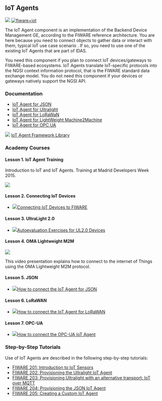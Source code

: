 <hr class="iotagents" style="display:none"/>
<h2>IoT Agents</h2>

[![](https://nexus.lab.fiware.org/repository/raw/public/badges/chapters/iot-agents.svg)](https://github.com/FIWARE/catalogue/blob/master/iot-agents/README.md)
[![fiware+iot](https://nexus.lab.fiware.org/repository/raw/public/badges/stackoverflow/iot-agents.svg)](https://stackoverflow.com/questions/tagged/fiware+iot)

The IoT Agent component is an implementation of the Backend Device Management GE, according to the FIWARE reference
architecture. You are here because you need to connect objects to gather data or interact with them, typical IoT use
case scenario . If so, you need to use one of the existing IoT Agents that are part of IDAS.

You need this component if you plan to connect IoT devices/gateways to FIWARE-based ecosystems. IoT Agents translate
IoT-specific protocols into the NGSI context information protocol, that is the FIWARE standard data exchange model. You
do not need this component if your devices or gateways natively support the NGSI API.

<h3>Documentation</h3>

-   [IoT Agent for JSON](https://fiware-iotagent-json.rtfd.io)
-   [IoT Agent for Ultralight](https://fiware-iotagent-ul.rtfd.io)
-   [IoT Agent for LoRaWaN](https://fiware-lorawan.rtfd.io)
-   [IoT Agent for LightWeight Machine2Machine](https://fiware-iotagent-lwm2m.rtfd.io)
-   [IoT Agent for OPC UA](https://iotagent-opcua.rtfd.io)

![](https://fiware-ops.github.io/docs.academy/img/books.png) [IoT Agent Framework Library](https://iotagent-node-lib.rtfd.io)

<h3>Academy Courses</h3>

<h4> Lesson 1. IoT Agent Training</h4>

Introduction to IoT and IoT Agents. Training at Madrid Developers Week 2015.

[![](https://img.youtube.com/vi/DzmtvEztcSY/0.jpg)](https://www.youtube.com/watch?v=DzmtvEztcSY "IDAS Training")

<h4>Lesson 2. Connecting IoT Devices</h4>

-   <a href="https://www.slideshare.net/FI-WARE/fiware-iotidasintroul20v2">![](https://fiware-ops.github.io/docs.academy/img/doc.svg)Connecting
    IoT Devices to FIWARE</a>

<h4>Lesson 3. UltraLight 2.0</h4>

-   <a href="https://www.slideshare.net/FI-WARE/io-t-basicexercisesdevelopersweek">![](https://fiware-ops.github.io/docs.academy/img/doc.svg)Autoevaluation
    Exercises for UL2.0 Devices</a>

<h4>Lesson 4. OMA Lightweight M2M</h4>

[![](https://img.youtube.com/vi/G-3PGEibDuY/0.jpg)](https://www.youtube.com/watch?v=G-3PGEibDuY "OMA Lightweight M2M")

This video presentation explains how to connect to the internet of Things using the OMA Lightweight M2M protocol.

<h4>Lesson 5. JSON</h4>

-   <a href="https://github.com/telefonicaid/iotagent-json/blob/master/docs/stepbystep.md">![](https://fiware-ops.github.io/docs.academy/img/doc.svg)How
    to connect the IoT Agent for JSON</a>

<h4>Lesson 6. LoRaWAN</h4>

-   <a href="https://github.com/Atos-Research-and-Innovation/IoTagent-LoRaWAN/blob/master/docs/tutorialStm32TTN.md">![](https://fiware-ops.github.io/docs.academy/img/doc.svg)How
    to connect the IoT Agent for LoRaWAN</a>

<h4>Lesson 7. OPC-UA</h4>

-   <a href="https://iotagent-opcua.readthedocs.io/en/latest/opc_ua_agent_tutorial/index.html">![](https://fiware-ops.github.io/docs.academy/img/doc.svg)How
    to connect the OPC-UA IoT Agent</a>

<h3>Step-by-Step Tutorials</h3>

Use of IoT Agents are described in the following step-by-step tutorials:

-   [FIWARE 201: Introduction to IoT Sensors](https://fiware-tutorials.readthedocs.io/en/latest/iot-sensors.html)
-   [FIWARE 202: Provisioning the Ultralight IoT Agent](https://fiware-tutorials.readthedocs.io/en/latest/iot-agent.html)
-   [FIWARE 203: Provisioning Ultralight with an alternative transport: IoT over MQTT](https://fiware-tutorials.readthedocs.io/en/latest/iot-over-mqtt.html)
-   [FIWARE 204: Provisioning the JSON IoT Agent](https://fiware-tutorials.readthedocs.io/en/latest/iot-agent-json.html)
-   [FIWARE 205: Creating a Custom IoT Agent](https://fiware-tutorials.readthedocs.io/en/latest/custom-iot-agent.html)
